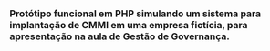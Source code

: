 ### Protótipo funcional em PHP simulando um sistema para implantação de CMMI em uma empresa fictícia, para apresentação na aula de Gestão de Governança.
